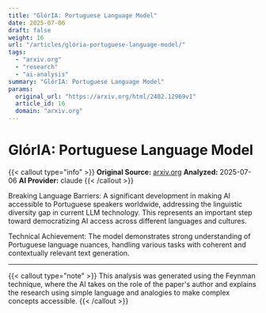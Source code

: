 ```yaml
---
title: "GlórIA: Portuguese Language Model"
date: 2025-07-06
draft: false
weight: 16
url: "/articles/glória-portuguese-language-model/"
tags:
  - "arxiv.org"
  - "research"
  - "ai-analysis"
summary: "GlórIA: Portuguese Language Model"
params:
  original_url: "https://arxiv.org/html/2402.12969v1"
  article_id: 16
  domain: "arxiv.org"
---
```


# GlórIA: Portuguese Language Model

{{< callout type="info" >}}
**Original Source:** [arxiv.org](https://arxiv.org/html/2402.12969v1)
**Analyzed:** 2025-07-06
**AI Provider:** claude
{{< /callout >}}

Breaking Language Barriers: A significant development in making AI accessible to Portuguese speakers worldwide, addressing the linguistic diversity gap in current LLM technology. This represents an important step toward democratizing AI access across different languages and cultures.

Technical Achievement: The model demonstrates strong understanding of Portuguese language nuances, handling various tasks with coherent and contextually relevant text generation.

---

{{< callout type="note" >}}
This analysis was generated using the Feynman technique, where the AI takes on the role of the paper's author and explains the research using simple language and analogies to make complex concepts accessible.
{{< /callout >}}
